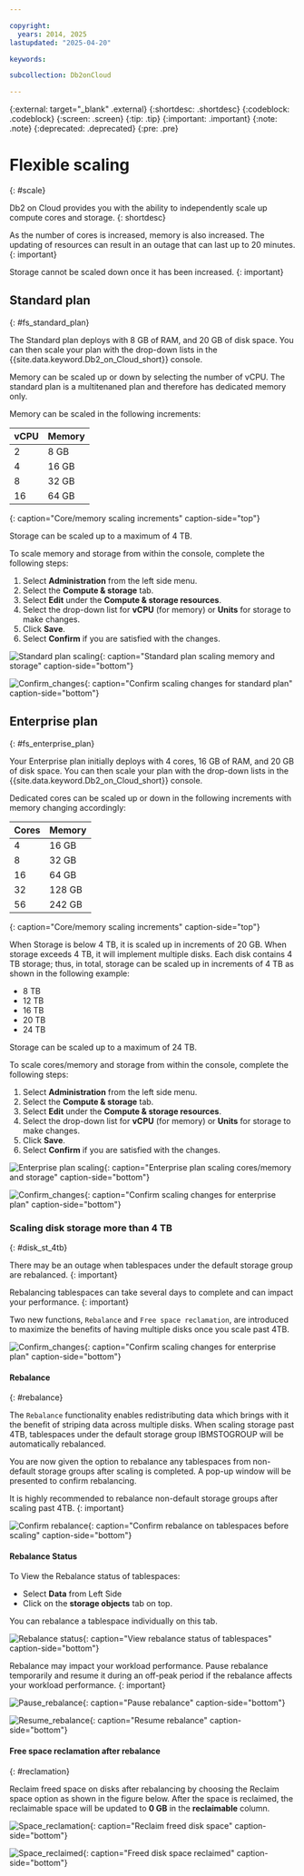 ```yaml
---

copyright:
  years: 2014, 2025
lastupdated: "2025-04-20"

keywords:

subcollection: Db2onCloud

---
```



{:external: target="_blank" .external}
{:shortdesc: .shortdesc}
{:codeblock: .codeblock}
{:screen: .screen}
{:tip: .tip}
{:important: .important}
{:note: .note}
{:deprecated: .deprecated}
{:pre: .pre}

# Flexible scaling
{: #scale}

Db2 on Cloud provides you with the ability to independently scale up compute cores and storage.
{: shortdesc}

As the number of cores is increased, memory is also increased.  The updating of resources can result in an outage that can last up to 20 minutes.
{: important}

Storage cannot be scaled down once it has been increased.
{: important}

## Standard plan
{: #fs_standard_plan}

The Standard plan deploys with 8 GB of RAM, and 20 GB of disk space. You can then scale your plan with the drop-down lists in the {{site.data.keyword.Db2_on_Cloud_short}} console.

Memory can be scaled up or down by selecting the number of vCPU.  The standard plan is a multitenaned plan and therefore has dedicated memory only.

Memory can be scaled in the following increments:

| vCPU  | Memory |
|-------|--------|
| 2     |  8 GB  |
| 4     | 16 GB  |
| 8     | 32 GB  |
| 16    | 64 GB  |
{: caption="Core/memory scaling increments" caption-side="top"}

Storage can be scaled up to a maximum of 4 TB.

To scale memory and storage from within the console, complete the following steps:
1. Select **Administration** from the left side menu.
2. Select the **Compute & storage** tab.
3. Select **Edit** under the **Compute & storage resources**.
4. Select the drop-down list for **vCPU** (for memory) or **Units** for storage to make changes.
5. Click **Save**.
6. Select **Confirm** if you are satisfied with the changes.

![Standard plan scaling](images/scaling_v1.png "Standard plan scaling"){: caption="Standard plan scaling memory and storage" caption-side="bottom"}

![Confirm_changes](images/scaling_confirmation.png "Confirm scaling changes"){: caption="Confirm scaling changes for standard plan" caption-side="bottom"}

## Enterprise plan
{: #fs_enterprise_plan}

Your Enterprise plan initially deploys with 4 cores, 16 GB of RAM, and 20 GB of disk space. You can then scale your plan with the drop-down lists in the {{site.data.keyword.Db2_on_Cloud_short}} console.

Dedicated cores can be scaled up or down in the following increments with memory changing accordingly:

| Cores | Memory |
|-------|--------|
| 4     | 16 GB  |
| 8     | 32 GB  |
| 16    | 64 GB  |
| 32    | 128 GB |
| 56    | 242 GB |
{: caption="Core/memory scaling increments" caption-side="top"}

When Storage is below 4 TB, it is scaled up in increments of 20 GB. When storage exceeds 4 TB, it will implement multiple disks. Each disk contains 4 TB storage; thus, in total, storage can be scaled up in increments of 4 TB as shown in the following example:
-  8 TB
- 12 TB
- 16 TB
- 20 TB
- 24 TB

Storage can be scaled up to a maximum of 24 TB.

To scale cores/memory and storage from within the console, complete the following steps:
1. Select **Administration** from the left side menu.
2. Select the **Compute & storage** tab.
3. Select **Edit** under the **Compute & storage resources**.
4. Select the drop-down list for **vCPU** (for memory) or **Units** for storage to make changes.
5. Click **Save**.
6. Select **Confirm** if you are satisfied with the changes.

![Enterprise plan scaling](images/scaling_v1.png "Enterprise plan scaling"){: caption="Enterprise plan scaling cores/memory and storage" caption-side="bottom"}

![Confirm_changes](images/scaling_confirmation.png "Confirm scaling changes"){: caption="Confirm scaling changes for enterprise plan" caption-side="bottom"}

### Scaling disk storage more than 4 TB
{: #disk_st_4tb}

There may be an outage when tablespaces under the default storage group are rebalanced.
{: important}

Rebalancing tablespaces can take several days to complete and can impact your performance.
{: important}

Two new functions, `Rebalance` and `Free space reclamation`, are introduced to maximize the benefits of having multiple disks once you scale past 4TB.

![Confirm_changes](images/confirm_changes_v2.png "Confirm scaling changes"){: caption="Confirm scaling changes for enterprise plan" caption-side="bottom"}

#### Rebalance
{: #rebalance}

The `Rebalance` functionality enables redistributing data which brings with it the benefit of striping data across multiple disks. When scaling storage past 4TB, tablespaces under the default storage group IBMSTOGROUP will be automatically rebalanced.

You are now given the option to rebalance any tablespaces from non-default storage groups after scaling is completed.  A pop-up window will be presented to confirm rebalancing.

It is highly recommended to rebalance non-default storage groups after scaling past 4TB.
{: important}

![Confirm rebalance](images/user_created_tb_prompt.png "Confirm rebalance"){: caption="Confirm rebalance on tablespaces before scaling" caption-side="bottom"}

#### Rebalance Status

To View the Rebalance status of tablespaces:
- Select **Data** from Left Side
- Click on the **storage objects** tab on top.

You can rebalance a tablespace individually on this tab.


![Rebalance status](images/rebalance_status_v1.png "Check rebalance status"){: caption="View rebalance status of tablespaces" caption-side="bottom"}

Rebalance may impact your workload performance. Pause rebalance temporarily and resume it during an off-peak period if the rebalance affects your workload performance.
{: important}

![Pause_rebalance](images/pause_rebalance.png "Pause rebalance"){: caption="Pause rebalance" caption-side="bottom"}

![Resume_rebalance](images/resume_reb.png "Resume rebalance"){: caption="Resume rebalance" caption-side="bottom"}

#### Free space reclamation after rebalance
{: #reclamation}

Reclaim freed space on disks after rebalancing by choosing the Reclaim space option as shown in the figure below. After the space is reclaimed, the reclaimable space will be updated to **0 GB** in the **reclaimable** column.

![Space_reclamation](images/reclaim.png "Reclaim space"){: caption="Reclaim freed disk space" caption-side="bottom"}

![Space_reclaimed](images/reclaimed.png "Space reclaimed"){: caption="Freed disk space reclaimed" caption-side="bottom"}
